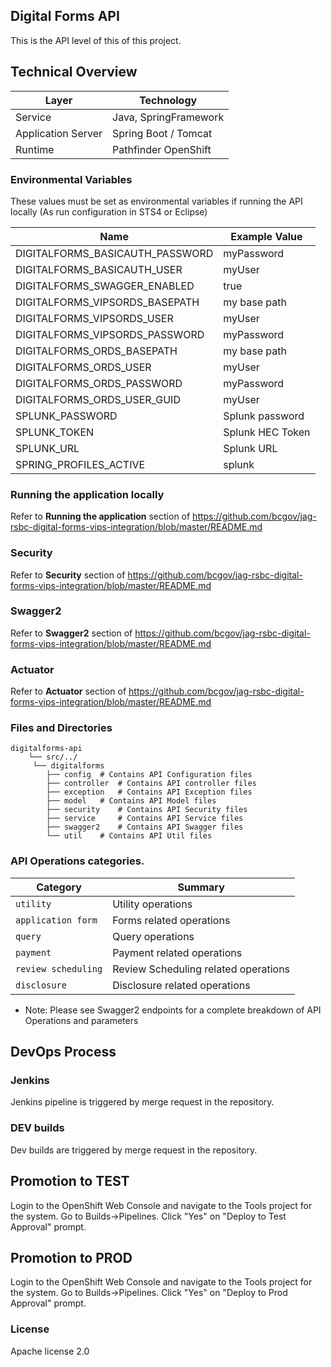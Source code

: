 ## Digital Forms API

This is the API level of this of this project.

## Technical Overview

| Layer              | Technology            |
| ------------------ | --------------------- |
| Service            | Java, SpringFramework |
| Application Server | Spring Boot / Tomcat  |
| Runtime            | Pathfinder OpenShift  |

### Environmental Variables

These values must be set as environmental variables if running the API locally (As run configuration in STS4 or Eclipse)

| Name                            | Example Value    |
| ------------------------------- | ---------------- |
| DIGITALFORMS_BASICAUTH_PASSWORD | myPassword       |
| DIGITALFORMS_BASICAUTH_USER     | myUser           |
| DIGITALFORMS_SWAGGER_ENABLED    | true             |
| DIGITALFORMS_VIPSORDS_BASEPATH  | my base path     |
| DIGITALFORMS_VIPSORDS_USER      | myUser           |
| DIGITALFORMS_VIPSORDS_PASSWORD  | myPassword       |
| DIGITALFORMS_ORDS_BASEPATH      | my base path     |
| DIGITALFORMS_ORDS_USER          | myUser           |
| DIGITALFORMS_ORDS_PASSWORD      | myPassword       |
| DIGITALFORMS_ORDS_USER_GUID     | myUser           |
| SPLUNK_PASSWORD                 | Splunk password  |
| SPLUNK_TOKEN                    | Splunk HEC Token |
| SPLUNK_URL                      | Splunk URL       |
| SPRING_PROFILES_ACTIVE          | splunk           |

### Running the application locally

Refer to **Running the application** section of https://github.com/bcgov/jag-rsbc-digital-forms-vips-integration/blob/master/README.md

### Security

Refer to **Security** section of https://github.com/bcgov/jag-rsbc-digital-forms-vips-integration/blob/master/README.md

### Swagger2

Refer to **Swagger2** section of https://github.com/bcgov/jag-rsbc-digital-forms-vips-integration/blob/master/README.md

### Actuator

Refer to **Actuator** section of https://github.com/bcgov/jag-rsbc-digital-forms-vips-integration/blob/master/README.md

### Files and Directories

```
digitalforms-api
    └── src/../
	 └── digitalforms
		├── config 	# Contains API Configuration files
		├── controller 	# Contains API controller files
		├── exception 	# Contains API Exception files
		├── model 	# Contains API Model files
		├── security 	# Contains API Security files
		├── service 	# Contains API Service files
		├── swagger2 	# Contains API Swagger files
		└── util 	# Contains API Util files
```

### API Operations categories.

| Category            | Summary                              |
| ------------------- | ------------------------------------ |
| `utility`           | Utility operations                   |
| `application form`  | Forms related operations             |
| `query`             | Query operations                     |
| `payment`           | Payment related operations           |
| `review scheduling` | Review Scheduling related operations |
| `disclosure`        | Disclosure related operations        |

- Note: Please see Swagger2 endpoints for a complete breakdown of API Operations and
  parameters

## DevOps Process

### Jenkins

Jenkins pipeline is triggered by merge request in the repository.

### DEV builds

Dev builds are triggered by merge request in the repository.

## Promotion to TEST

Login to the OpenShift Web Console and navigate to the Tools project for the system. Go to Builds->Pipelines. Click "Yes" on "Deploy to Test Approval" prompt.

## Promotion to PROD

Login to the OpenShift Web Console and navigate to the Tools project for the system. Go to Builds->Pipelines. Click "Yes" on "Deploy to Prod Approval" prompt.

### License

Apache license 2.0
